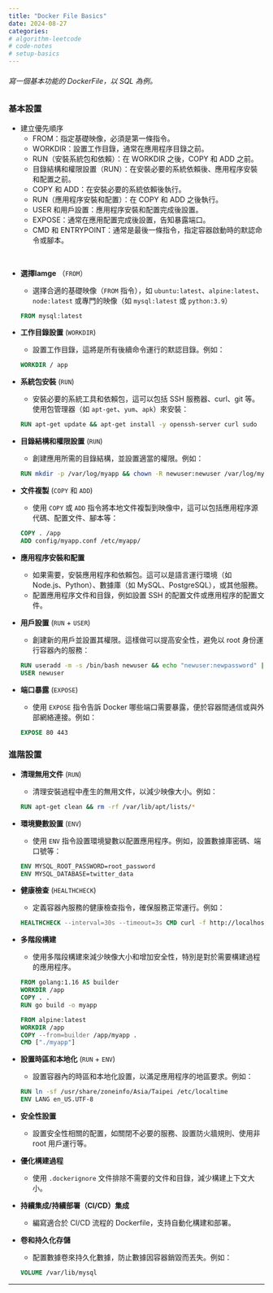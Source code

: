 ```yaml
---
title: "Docker File Basics"
date: 2024-08-27
categories: 
# algorithm-leetcode
# code-notes
# setup-basics
---
```

<!-- 大綱引言 -->
###### 寫一個基本功能的 DockerFile，以 SQL 為例。

<!-- 正文 -->

### 基本設置
- 建立優先順序
    - FROM：指定基礎映像，必須是第一條指令。
    - WORKDIR：設置工作目錄，通常在應用程序目錄之前。
    - RUN（安裝系統包和依賴）：在 WORKDIR 之後，COPY 和 ADD 之前。
    - 目錄結構和權限設置（RUN）：在安裝必要的系統依賴後、應用程序安裝和配置之前。
    - COPY 和 ADD：在安裝必要的系統依賴後執行。
    - RUN（應用程序安裝和配置）：在 COPY 和 ADD 之後執行。
    - USER 和用戶設置：應用程序安裝和配置完成後設置。
    - EXPOSE：通常在應用配置完成後設置，告知暴露端口。
    - CMD 和 ENTRYPOINT：通常是最後一條指令，指定容器啟動時的默認命令或腳本。

<br>

- **選擇Iamge** （`FROM`）
   - 選擇合適的基礎映像（`FROM` 指令），如 `ubuntu:latest`、`alpine:latest`、`node:latest` 或專門的映像（如 `mysql:latest` 或 `python:3.9`）
    ```dockerfile
    FROM mysql:latest
    ```

- **工作目錄設置**  (`WORKDIR`)
   - 設置工作目錄，這將是所有後續命令運行的默認目錄。例如：
   ```dockerfile
   WORKDIR / app
   ```

- **系統包安裝** (`RUN`)
   - 安裝必要的系統工具和依賴包，這可以包括 SSH 服務器、curl、git 等。使用包管理器（如 `apt-get`、`yum`、`apk`）來安裝：
   ```dockerfile
   RUN apt-get update && apt-get install -y openssh-server curl sudo
   ```

- **目錄結構和權限設置** (`RUN`)
   - 創建應用所需的目錄結構，並設置適當的權限。例如：
   ```dockerfile
   RUN mkdir -p /var/log/myapp && chown -R newuser:newuser /var/log/myapp
   ```

- **文件複製** (`COPY` 和 `ADD`)
   - 使用 `COPY` 或 `ADD` 指令將本地文件複製到映像中，這可以包括應用程序源代碼、配置文件、腳本等：
   ```dockerfile
   COPY . /app
   ADD config/myapp.conf /etc/myapp/
   ```

- **應用程序安裝和配置**
   - 如果需要，安裝應用程序和依賴包。這可以是語言運行環境（如 Node.js、Python）、數據庫（如 MySQL、PostgreSQL），或其他服務。
   - 配置應用程序文件和目錄，例如設置 SSH 的配置文件或應用程序的配置文件。

- **用戶設置** (`RUN` + `USER`)
   - 創建新的用戶並設置其權限。這樣做可以提高安全性，避免以 root 身份運行容器內的服務：
   ```dockerfile
   RUN useradd -m -s /bin/bash newuser && echo "newuser:newpassword" | chpasswd
   USER newuser
   ```

- **端口暴露** (`EXPOSE`)
   - 使用 `EXPOSE` 指令告訴 Docker 哪些端口需要暴露，便於容器間通信或與外部網絡連接。例如：
   ```dockerfile
   EXPOSE 80 443
   ```

### 進階設置

- **清理無用文件** (`RUN`)
   - 清理安裝過程中產生的無用文件，以減少映像大小。例如：
   ```dockerfile
   RUN apt-get clean && rm -rf /var/lib/apt/lists/*
   ```

- **環境變數設置** (`ENV`)
   - 使用 `ENV` 指令設置環境變數以配置應用程序。例如，設置數據庫密碼、端口號等：
   ```dockerfile
   ENV MYSQL_ROOT_PASSWORD=root_password
   ENV MYSQL_DATABASE=twitter_data
   ```

- **健康檢查** (`HEALTHCHECK`)
   - 定義容器內服務的健康檢查指令，確保服務正常運行。例如：
   ```dockerfile
   HEALTHCHECK --interval=30s --timeout=3s CMD curl -f http://localhost/health || exit 1
   ```
- **多階段構建**
   - 使用多階段構建來減少映像大小和增加安全性，特別是對於需要構建過程的應用程序。

   ```dockerfile
   FROM golang:1.16 AS builder
   WORKDIR /app
   COPY . .
   RUN go build -o myapp

   FROM alpine:latest
   WORKDIR /app
   COPY --from=builder /app/myapp .
   CMD ["./myapp"]
   ```

- **設置時區和本地化** (`RUN` + `ENV`)
   - 設置容器內的時區和本地化設置，以滿足應用程序的地區要求。例如：
   ```dockerfile
   RUN ln -sf /usr/share/zoneinfo/Asia/Taipei /etc/localtime
   ENV LANG en_US.UTF-8
   ```

- **安全性設置**
   - 設置安全性相關的配置，如關閉不必要的服務、設置防火牆規則、使用非 root 用戶運行等。

- **優化構建過程**
   - 使用 `.dockerignore` 文件排除不需要的文件和目錄，減少構建上下文大小。

- **持續集成/持續部署（CI/CD）集成**
   - 編寫適合於 CI/CD 流程的 Dockerfile，支持自動化構建和部署。

- **卷和持久化存儲**
   - 配置數據卷來持久化數據，防止數據因容器銷毀而丟失。例如：
   ```dockerfile
   VOLUME /var/lib/mysql
   ```

*** 

